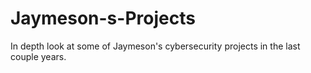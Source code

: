 # Jaymeson-s-Projects
In depth look at some of Jaymeson's cybersecurity projects in the last couple years.
